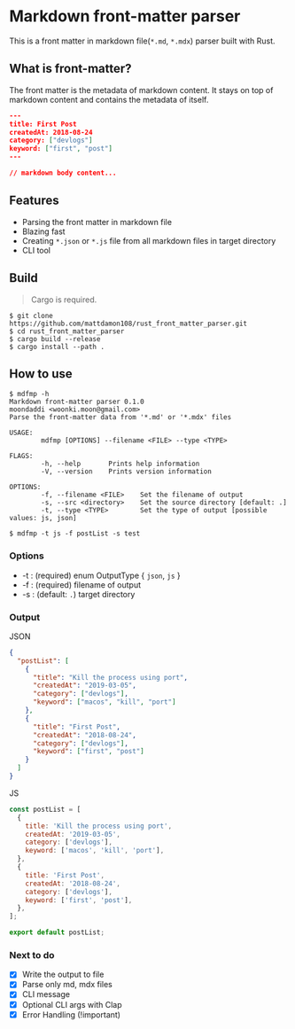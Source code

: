 # Markdown front-matter parser

This is a front matter in markdown file(`*.md`, `*.mdx`) parser built with Rust.

## What is front-matter?

The front matter is the metadata of markdown content. It stays on top of markdown content and contains the metadata of itself.

```json
---
title: First Post
createdAt: 2018-08-24
category: ["devlogs"]
keyword: ["first", "post"]
---

// markdown body content...
```

## Features

- Parsing the front matter in markdown file
- Blazing fast
- Creating `*.json` or `*.js` file from all markdown files in target directory
- CLI tool

## Build

> Cargo is required.

```shell
$ git clone https://github.com/mattdamon108/rust_front_matter_parser.git
$ cd rust_front_matter_parser
$ cargo build --release
$ cargo install --path .
```

## How to use

```shell
$ mdfmp -h
Markdown front-matter parser 0.1.0
moondaddi <woonki.moon@gmail.com>
Parse the front-matter data from '*.md' or '*.mdx' files

USAGE:
		mdfmp [OPTIONS] --filename <FILE> --type <TYPE>

FLAGS:
		-h, --help       Prints help information
		-V, --version    Prints version information

OPTIONS:
		-f, --filename <FILE>    Set the filename of output
		-s, --src <directory>    Set the source directory [default: .]
		-t, --type <TYPE>        Set the type of output [possible values: js, json]
```

```shell
$ mdfmp -t js -f postList -s test
```

### Options

- -t : (required) enum OutputType { `json`, `js` }
- -f : (required) filename of output
- -s : (default: `.`) target directory

### Output

JSON

```json
{
  "postList": [
    {
      "title": "Kill the process using port",
      "createdAt": "2019-03-05",
      "category": ["devlogs"],
      "keyword": ["macos", "kill", "port"]
    },
    {
      "title": "First Post",
      "createdAt": "2018-08-24",
      "category": ["devlogs"],
      "keyword": ["first", "post"]
    }
  ]
}
```

JS

```js
const postList = [
  {
    title: 'Kill the process using port',
    createdAt: '2019-03-05',
    category: ['devlogs'],
    keyword: ['macos', 'kill', 'port'],
  },
  {
    title: 'First Post',
    createdAt: '2018-08-24',
    category: ['devlogs'],
    keyword: ['first', 'post'],
  },
];

export default postList;
```

### Next to do

- [x] Write the output to file
- [x] Parse only md, mdx files
- [x] CLI message
- [x] Optional CLI args with Clap
- [x] Error Handling (!important)
